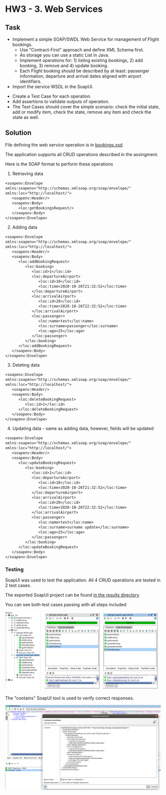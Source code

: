 # HW3 - 3. Web Services

## Task

* Implement a simple SOAP/SWDL Web Service for management of Flight bookings.
  - Use "Contract-First" approach and define XML Schema first.
  - As storage you can use a static List in Java.
  - Implement operations for: 1) listing existing bookings, 2) add booking, 3) remove and 4) update booking.
  - Each Flight booking should be described by at least: passenger information, departure and arrival dates aligned with airport identifiers.
* Import the service WSDL in the SoapUI.
 - Create a Test Case for each operation.
 - Add assertions to validate outputs of operation.
 - The Test Cases should cover the simple scenario: check the initial state, add or modify item, check the state, remove any item and check the state as well.
 
## Solution

File defining the web service operation is in [bookings.xsd](src/main/resources/bookings.xsd). 

The application supports all CRUD operations described in the assingment.

Here is the SOAP format to perform these operations 

1) Retrieving data

```
<soapenv:Envelope xmlns:soapenv="http://schemas.xmlsoap.org/soap/envelope/" xmlns:loc="http://localhost/">
   <soapenv:Header/>
   <soapenv:Body>
      <loc:getBookingsRequest/>
   </soapenv:Body>
</soapenv:Envelope>
``` 

2) Adding data

```
<soapenv:Envelope xmlns:soapenv="http://schemas.xmlsoap.org/soap/envelope/" xmlns:loc="http://localhost/">
   <soapenv:Header/>
   <soapenv:Body>
      <loc:addBookingRequest>
         <loc:booking>
            <loc:id>1</loc:id>
            <loc:departureAirport>
               <loc:id>10</loc:id>
               <loc:time>2020-10-26T21:32:52</loc:time>
            </loc:departureAirport>
            <loc:arrivalAirport>
               <loc:id>20</loc:id>
               <loc:time>2020-10-26T22:32:52</loc:time>
            </loc:arrivalAirport>
            <loc:passenger>
               <loc:name>test</loc:name>
               <loc:surname>passenger</loc:surname>
               <loc:age>25</loc:age>
            </loc:passenger>
         </loc:booking>
      </loc:addBookingRequest>
   </soapenv:Body>
</soapenv:Envelope>
```

3) Deleting data

```
<soapenv:Envelope xmlns:soapenv="http://schemas.xmlsoap.org/soap/envelope/" xmlns:loc="http://localhost/">
   <soapenv:Header/>
   <soapenv:Body>
      <loc:deleteBookingRequest>
         <loc:id>1</loc:id>
      </loc:deleteBookingRequest>
   </soapenv:Body>
</soapenv:Envelope>
```

4) Updating data - same as adding data, however, fields will be updated

```
<soapenv:Envelope xmlns:soapenv="http://schemas.xmlsoap.org/soap/envelope/" xmlns:loc="http://localhost/">
   <soapenv:Header/>
   <soapenv:Body>
      <loc:updateBookingRequest>
         <loc:booking>
            <loc:id>1</loc:id>
            <loc:departureAirport>
               <loc:id>10</loc:id>
               <loc:time>2020-10-26T21:32:52</loc:time>
            </loc:departureAirport>
            <loc:arrivalAirport>
               <loc:id>20</loc:id>
               <loc:time>2020-10-26T22:32:52</loc:time>
            </loc:arrivalAirport>
            <loc:passenger>
               <loc:name>test</loc:name>
               <loc:surname>surname update</loc:surname>
               <loc:age>25</loc:age>
            </loc:passenger>
         </loc:booking>
      </loc:updateBookingRequest>
   </soapenv:Body>
</soapenv:Envelope>
```

### Testing

SoapUI was used to test the application. All 4 CRUD operations are tested in 2 test cases.

The exported SoapUI project can be found [in the results directory](results/am1_03-soapui-project.xml)

You can see both test cases passing with all steps included
 
 ![image](src/test/resources/soapui_test_cases.png)

The "contains" SoapUI tool is used to verify correct responses.

 ![image](src/test/resources/soapui_contains.png)